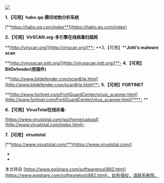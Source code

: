 **![](https://gimg2.baidu.com/image_search/src=http%3A%2F%2Fwww.freemoban.com%2F01_tu%2Fa5kxuuaoalt392.jpg&refer=http%3A%2F%2Fwww.freemoban.com&app=2002&size=f9999,10000&q=a80&n=0&g=0n&fmt=jpeg?sec=1640929144&t=7daf6917dacc7827b729d8db33b03c45)**

**1.【可用】habo.qq-腾讯哈勃分析系统**

[**https://habo.qq.com/index**](https://habo.qq.com/index)

**2.【可用】VirSCAN.org-多引擎在线病毒扫描网**

**[http://virscan.org/](http://virscan.org/)**-
**3.【可用】****Jotti‘s malware scan**

**[http://virusscan.jotti.org/](http://virusscan.jotti.org/)**-
**4.【可用】BitDefender(按插件)**

**[http://www.bitdefender.com/scan8/ie.html](http://www.bitdefender.com/scan8/ie.html)**-
**5.【可用】FORTINET**

**[http://www.fortinet.com/FortiGuardCenter/virus\_scanner.html](http://www.fortinet.com/FortiGuardCenter/virus_scanner.html)****-
**

**6.【**可用**】VirusTotal在线杀毒**-

[https://www.virustotal.com/gui/home/upload](http://www.virustotal.com/index.html)-

**7.【可用】virustotal**

[**https://www.virustotal.com/**](https://www.virustotal.com/)

-

-

本文转自 [https://www.eqishare.com/softwaretool/882.html](https://www.eqishare.com/softwaretool/882.html)，如有侵权，请联系删除。